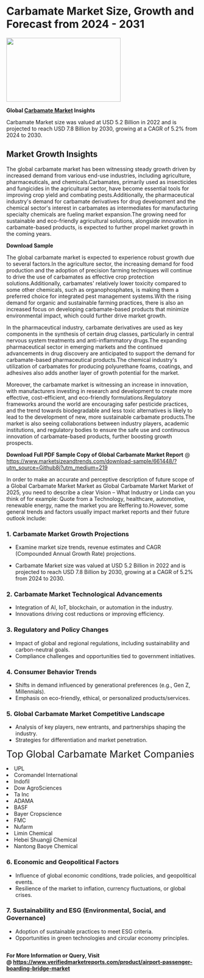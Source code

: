 <H1>Carbamate Market Size, Growth and Forecast from 2024 - 2031</H1><img class="aligncenter size-medium wp-image-584254" src="https://thirdeyenews.in/wp-content/uploads/2024/09/Global-Market-Research-300x168.jpeg" alt="" width="300" height="168" /><p><strong>Global&nbsp;<a href="https://www.marketsizeandtrends.com/download-sample/661448/?utm_source=Github8j?utm_medium=219">Carbamate Market</a> Insights</strong></p><p>Carbamate Market size was valued at USD 5.2 Billion in 2022 and is projected to reach USD 7.8 Billion by 2030, growing at a CAGR of 5.2% from 2024 to 2030.</p><p><h2>Market Growth Insights</h2> <p>The global carbamate market has been witnessing steady growth driven by increased demand from various end-use industries, including agriculture, pharmaceuticals, and chemicals.Carbamates, primarily used as insecticides and fungicides in the agricultural sector, have become essential tools for improving crop yield and combating pests.Additionally, the pharmaceutical industry's demand for carbamate derivatives for drug development and the chemical sector's interest in carbamates as intermediates for manufacturing specialty chemicals are fueling market expansion.The growing need for sustainable and eco-friendly agricultural solutions, alongside innovation in carbamate-based products, is expected to further propel market growth in the coming years.</p> <p><strong>Download Sample</strong></p> <p>The global carbamate market is expected to experience robust growth due to several factors.In the agriculture sector, the increasing demand for food production and the adoption of precision farming techniques will continue to drive the use of carbamates as effective crop protection solutions.Additionally, carbamates' relatively lower toxicity compared to some other chemicals, such as organophosphates, is making them a preferred choice for integrated pest management systems.With the rising demand for organic and sustainable farming practices, there is also an increased focus on developing carbamate-based products that minimize environmental impact, which could further drive market growth.</p> <p>In the pharmaceutical industry, carbamate derivatives are used as key components in the synthesis of certain drug classes, particularly in central nervous system treatments and anti-inflammatory drugs.The expanding pharmaceutical sector in emerging markets and the continued advancements in drug discovery are anticipated to support the demand for carbamate-based pharmaceutical products.The chemical industry's utilization of carbamates for producing polyurethane foams, coatings, and adhesives also adds another layer of growth potential for the market.</p> <p>Moreover, the carbamate market is witnessing an increase in innovation, with manufacturers investing in research and development to create more effective, cost-efficient, and eco-friendly formulations.Regulatory frameworks around the world are encouraging safer pesticide practices, and the trend towards biodegradable and less toxic alternatives is likely to lead to the development of new, more sustainable carbamate products.The market is also seeing collaborations between industry players, academic institutions, and regulatory bodies to ensure the safe use and continuous innovation of carbamate-based products, further boosting growth prospects.</p> <p><span class=""><strong>Download Full PDF Sample Copy of Global Carbamate Market Report</strong> @ <a href="https://www.marketsizeandtrends.com/download-sample/661448/?utm_source=Github8j?utm_medium=219" target="_blank">https://www.marketsizeandtrends.com/download-sample/661448/?utm_source=Github8j?utm_medium=219</a></span></p><p>In order to make an accurate and perceptive description of future scope of a Global&nbsp;Carbamate Market Market as Global&nbsp;Carbamate Market Market of 2025, you need to describe a clear Vision &ndash; What Industry or Linda can you think of for example: Quote from a Technology, healthcare, automotive, renewable energy, name the market you are Reffering to.However, some general trends and factors usually impact market reports and their future outlook include:</p><h3>1.&nbsp;<strong>Carbamate Market Growth Projections</strong></h3><ul><li>Examine market size trends, revenue estimates and CAGR (Compounded Annual Growth Rate) projections.</li><li><p>Carbamate Market size was valued at USD 5.2 Billion in 2022 and is projected to reach USD 7.8 Billion by 2030, growing at a CAGR of 5.2% from 2024 to 2030.</p></li></ul><h3>2.&nbsp;<strong>Carbamate Market Technological Advancements</strong></h3><ul><li>Integration of AI, IoT, blockchain, or automation in the industry.</li><li>Innovations driving cost reductions or improving efficiency.</li></ul><h3>3.&nbsp;<strong>Regulatory and Policy Changes</strong></h3><ul><li>Impact of global and regional regulations, including sustainability and carbon-neutral goals.</li><li>Compliance challenges and opportunities tied to government initiatives.</li></ul><h3>4.&nbsp;<strong>Consumer Behavior Trends</strong></h3><ul><li>Shifts in demand influenced by generational preferences (e.g., Gen Z, Millennials).</li><li>Emphasis on eco-friendly, ethical, or personalized products/services.</li></ul><h3>5.&nbsp;<strong>Global Carbamate Market Competitive Landscape</strong></h3><ul><li>Analysis of key players, new entrants, and partnerships shaping the industry.</li><li>Strategies for differentiation and market penetration.</li></ul><p data-pm-slice="1 1 []"><span style="color: inherit; font-family: inherit; font-size: 25px;">Top Global Carbamate Market Companies</span></p><div class="" data-test-id=""><p><li>UPL</li><li> Coromandel International</li><li> Indofil</li><li> Dow AgroSciences</li><li> Ta Inc</li><li> ADAMA</li><li> BASF</li><li> Bayer Cropscience</li><li> FMC</li><li> Nufarm</li><li> Limin Chemical</li><li> Hebei Shuangji Chemical</li><li> Nantong Baoye Chemical</li></p></div><h3>6.&nbsp;<strong>Economic and Geopolitical Factors</strong></h3><ul><li>Influence of global economic conditions, trade policies, and geopolitical events.</li><li>Resilience of the market to inflation, currency fluctuations, or global crises.</li></ul><h3>7.&nbsp;<strong>Sustainability and ESG (Environmental, Social, and Governance)</strong></h3><ul><li>Adoption of sustainable practices to meet ESG criteria.</li><li>Opportunities in green technologies and circular economy principles.</li></ul><h2><strong style="font-size: 14px;">For More Information or Query, Visit @&nbsp;</strong><a style="background-color: #ffffff; font-size: 14px;" href="https://www.marketsizeandtrends.com/report/carbamate-market/" target="_blank">https://www.verifiedmarketreports.com/product/airport-passenger-boarding-bridge-market</a></h2>